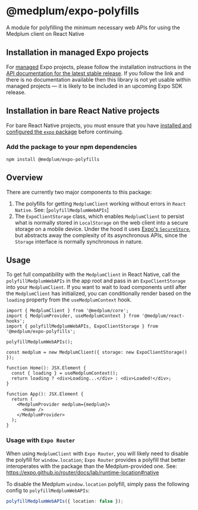 # @medplum/expo-polyfills

A module for polyfilling the minimum necessary web APIs for using the Medplum client on React Native

## Installation in managed Expo projects

For [managed](https://docs.expo.dev/archive/managed-vs-bare/) Expo projects, please follow the installation instructions in the [API documentation for the latest stable release](#api-documentation). If you follow the link and there is no documentation available then this library is not yet usable within managed projects &mdash; it is likely to be included in an upcoming Expo SDK release.

## Installation in bare React Native projects

For bare React Native projects, you must ensure that you have [installed and configured the `expo` package](https://docs.expo.dev/bare/installing-expo-modules/) before continuing.

### Add the package to your npm dependencies

```
npm install @medplum/expo-polyfills
```

## Overview

There are currently two major components to this package:

1. The polyfills for getting `MedplumClient` working without errors in `React Native`. See: [`polyfillMedplumWebAPIs`]
2. The `ExpoClientStorage` class, which enables `MedplumClient` to persist what is normally stored in `LocalStorage` on the web client into a secure storage on a mobile device. Under the hood it uses [Expo's `SecureStore`](https://docs.expo.dev/versions/latest/sdk/securestore/), but abstracts away the complexity of its asynchronous APIs, since the `Storage` interface is normally synchronous in nature.

## Usage

To get full compatibility with the `MedplumClient` in React Native, call the `polyfillMedplumWebAPIs` in the app root and pass in an `ExpoClientStorage` into your `MedplumClient`.
If you want to wait to load components until after the `MedplumClient` has initialized, you can conditionally render based on the `loading` property from the `useMedplumContext` hook.

```tsx
import { MedplumClient } from '@medplum/core';
import { MedplumProvider, useMedplumContext } from '@medplum/react-hooks';
import { polyfillMedplumWebAPIs, ExpoClientStorage } from '@medplum/expo-polyfills';

polyfillMedplumWebAPIs();

const medplum = new MedplumClient({ storage: new ExpoClientStorage() });

function Home(): JSX.Element {
  const { loading } = useMedplumContext();
  return loading ? <div>Loading...</div> : <div>Loaded!</div>;
}

function App(): JSX.Element {
  return (
    <MedplumProvider medplum={medplum}>
      <Home />
    </MedplumProvider>
  );
}
```

### Usage with `Expo Router`

When using `MedplumClient` with `Expo Router`, you will likely need to disable the polyfill for `window.location`; `Expo Router` provides a polyfill that better interoperates with the package than the Medplum-provided one. See: https://expo.github.io/router/docs/lab/runtime-location#native

To disable the Medplum `window.location` polyfill, simply pass the following config to `polyfillMedplumWebAPIs`:

```ts
polyfillMedplumWebAPIs({ location: false });
```
